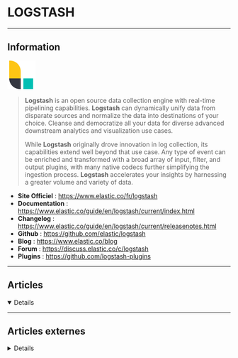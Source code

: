 # LOGSTASH
----

## <i class="fa-solid fa-hashtag"></i> Information

![Logo](../../_media/apps/logstash/logstash-logo.svg ':size=250 :no-zoom')


> <i class="fa-solid fa-quote-left"></i> **Logstash** is an open source data collection engine with real-time pipelining capabilities. **Logstash** can dynamically unify data from disparate sources and normalize the data into destinations of your choice. Cleanse and democratize all your data for diverse advanced downstream analytics and visualization use cases.
>
> While **Logstash** originally drove innovation in log collection, its capabilities extend well beyond that use case. Any type of event can be enriched and transformed with a broad array of input, filter, and output plugins, with many native codecs further simplifying the ingestion process. **Logstash** accelerates your insights by harnessing a greater volume and variety of data. <i class="fa-solid fa-quote-left fa-rotate-180"></i>


- <i class="fa-solid fa-globe"></i> **Site Officiel** : https://www.elastic.co/fr/logstash
- <i class="fa-solid fa-book"></i> **Documentation** : https://www.elastic.co/guide/en/logstash/current/index.html
- <i class="fa-solid fa-file-circle-question"></i> **Changelog** : https://www.elastic.co/guide/en/logstash/current/releasenotes.html
- <i class="fa-brands fa-github"></i> **Github** : https://github.com/elastic/logstash
- <i class="fab fa-blogger-b"></i> **Blog** : https://www.elastic.co/blog
- <i class="fas fa-comments"></i> **Forum** : https://discuss.elastic.co/c/logstash
- <i class="fas fa-tools"></i> **Plugins** : https://github.com/logstash-plugins


---

## <i class="fa-regular fa-newspaper"></i> Articles

<details open>

</details>

---

## <i class="fa-solid fa-glasses"></i> Articles externes

<details>

- [Dois-je utiliser Logstash ou les nœuds d'ingestion Elasticsearch ?](https://www.elastic.co/fr/blog/should-i-use-logstash-or-elasticsearch-ingest-nodes)
- [Getting started with Logstash](https://opensource.com/article/17/10/logstash-fundamentals)
- [How to debug your Logstash configuration file](https://logz.io/blog/debug-logstash/)  
- [How to Install Logstash Logfile Analytics Software on Ubuntu 20.04](https://www.howtoforge.com/tutorial/ubuntu-logstash/)
- [Introduction pratique à Logstash](https://www.elastic.co/fr/blog/a-practical-introduction-to-logstash)
- [Introduction to the Logstash Grok](https://logz.io/learn/introduction-to-the-logstash-grok/)
- [Logstash Tutorial: How to Get Started](https://logz.io/blog/logstash-tutorial/)
- [Logstash Tutorial: How to Get Started](https://logz.io/blog/logstash-tutorial/)
- [Monitoring Logstash Pipelines](https://logz.io/blog/logstash-pipelines/)
- [Sending Elixir Logs to Logstash as JSON](https://dzone.com/articles/sending-elixir-logs-to-logstash-as-json)
- [Using the Mutate Filter in Logstash](https://logz.io/blog/logstash-mutate-filter/)
- [Using the Mutate Filter in Logstash](https://logz.io/blog/logstash-mutate-filter/)
- [Using the Prune Filter in Logstash](https://logz.io/blog/logstash-prune-filter-example/)

</details>